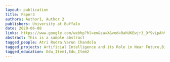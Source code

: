 ```yaml
---
layout: publication
title: Paper3
authors: Author1, Author 2
publishers: University at Buffalo
date: 2020-06-08
links: https://www.google.com/webhp?hl=en&sa=X&ved=0ahUKEwjr3_Df9vLpAhVTCc0KHRlIAkgQPAgH,http://www.buffalo.edu/,https://github.com/
abstract: This is a sample abstract
tagged_people: Atri Rudra,Varun Chandola
tagged_projects: Artificial Intelligence and its Role in Near Future,Bias in NLP
tagged_education: Edu_Item1,Edu_Item2
---
```

